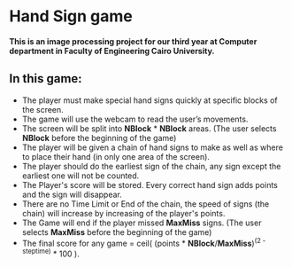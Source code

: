 # Hand Sign game
#### This is an image processing project for our third year at Computer department in Faculty of Engineering Cairo University.
## In this game:
* The player must make special hand signs quickly at specific blocks of the screen.<br>
* The game will use the webcam to read the user’s movements.<br>
* The screen will be split into **NBlock** * **NBlock** areas. (The user selects **NBlock** before the beginning of the game)<br>
* The player will be given a chain of hand signs to make as well as where to place their hand (in only one area of the screen).<br>
* The player should do the earliest sign of the chain, any sign except the earliest one will not be counted.<br>
* The Player's score will be stored. Every correct hand sign adds points and the sign will disappear.<br>
* There are no Time Limit or End of the chain, the speed of signs (the chain) will increase by increasing of the player's points.<br>
* The Game will end if the player missed **MaxMiss** signs. (The user selects **MaxMiss** before the beginning of the game)<br>
* The final score for any game = ceil( (points * **NBlock**/**MaxMiss**)<sup>(2 - steptime)</sup> * 100 ).<br>
